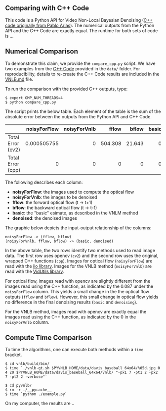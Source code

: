 Comparing with C++ Code
---

This code is a Python API for Video Non-Local Bayesian Denoising ([C++ code originally from Pablo Arias](https://github.com/pariasm/vnlb)). The numerical outputs from the Python API and the C++ Code are exactly equal. The runtime for both sets of code is ...

Numerical Comparison
---

To demonstrate this claim, we provide the `compare_cpp.py` script. We have two examples from the [C++ Code](https://github.com/pariasm/vnlb) provided in the `data/` folder. For reproducibility, details to re-create the C++ Code results are included in the [VNLB.md](https://github.com/gauenk/pyvnlb/blob/master/VNLB.md) file. 

To run the comparison with the provided C++ outputs, type:

```
$ export OMP_NUM_THREADS=4
$ python compare_cpp.py
```

The script prints the below table. Each element of the table is the sum of the absolute error between the outputs from the Python API and C++ Code.

|                   |   noisyForFlow |   noisyForVnlb |   fflow |   bflow |   basic |   denoised |
|:------------------|---------------:|---------------:|--------:|--------:|--------:|-----------:|
| Total Error (cv2) |    0.000505755 |              0 | 504.308 |  21.643 |       0 |          0 |
| Total Error (cpp) |    0           |              0 |   0     |   0     |       0 |          0 |


The following describes each column:

* __noisyForFlow__: the images used to compute the optical flow
* __noisyForVnlb__: the images to be denoised
* __fflow__: the forward optical flow (t -> t+1)
* __bflow__: the backward optical flow (t -> t-1)
* __basic__: the "basic" esimate, as described in the VNLM method
* __denoised__: the denoised images

The graphic below depicts the input-output relationship of the columns:

```           
noisyForFlow -> (fflow, bflow)
(noisyForVnlb, fflow, bflow) -> (basic, denoised)  
```

In the above table, the two rows identify two methods used to read image data. The first row uses opencv (`cv2`) and the second row uses the original, wrapped C++ functions (`cpp`). Images for optical flow (`noisyForFlow`) are read with the [iio library](https://github.com/pariasm/vnlb/tree/master/lib/iio). Images for the VNLB method (`noisyForVnlb`) are read with the [VidUtils library](https://github.com/pariasm/vnlb/tree/master/src/VidUtils). 

For optical flow, images read with opencv are slightly different from the images read using the C++ function, as indicated by the 0.087 under the `noisyForFlow` column. This yields a small change in the the optical flow outputs (`fflow` and `bflow`). However, this small change in optical flow yields no difference in the final denoising results (`basic` and `denoising`). 

For the VNLB method, images read with opencv are exactly equal the images read using the C++ function, as indicated by the 0 in the `noisyForVnlb` column.


Compute Time Comparison
---

To time the algorithms, one can execute both methods within a `time` bracket. 

```
$ cd vnlb/build/bin/
$ time `./vnlb-gt.sh $PYVNLB_HOME/data/davis_baseball_64x64/%05d.jpg 0 4 20 $PYVNLB_HOME/data/davis_baseball_64x64/vnlb/ "-px1 7 -pt1 2 -px2 7 -pt2 2 -verbose"`
```

```
$ cd pyvnlb/
$ rm -r ./__pycache__
$ time `python ./example.py`
```

On my computer, the results are ..
